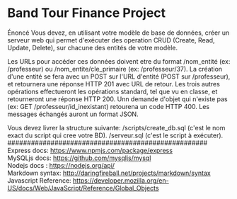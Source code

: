# Band Tour Finance Project
Énoncé 
Vous devez, en utilisant votre modèle de base de données, créer un serveur web qui permet d'exécuter des operation CRUD
 (Create, Read, Update, Delete), sur chacune des entités de votre modèle.

Les URLs pour accéder ces données doivent etre du format /nom_entité (ex: /professeur) ou /nom_entite/cle_primaire 
(ex: /professeur/37).
La création d'une entité se fera avec un POST sur l'URL d'entité (POST sur /professeur), et retournera une réponse HTTP 
201 avec URL de retour.
Les trois autres opérations effectueront les opérations standard, tel que vu en classe, et retourneront une réponse HTTP 200.
Unn demande d'objet qui n'existe pas (ex: GET /professeur/id_inexistant) retourena un code HTTP 400.
Les messages échangés auront un format JSON.

Vous devez livrer la structure suivante:
/scripts/create_db.sql (c'est le nom exact du script qui cree votre BD).
/serveur.sql (c'est le script à exécuter).
###################################################
Express docs: https://www.npmjs.com/package/express  
MySQLjs docs: https://github.com/mysqljs/mysql  
Nodejs docs : https://nodejs.org/api/  
Markdown syntax: http://daringfireball.net/projects/markdown/syntax  
Javascript Reference: https://developer.mozilla.org/en-US/docs/Web/JavaScript/Reference/Global_Objects  
